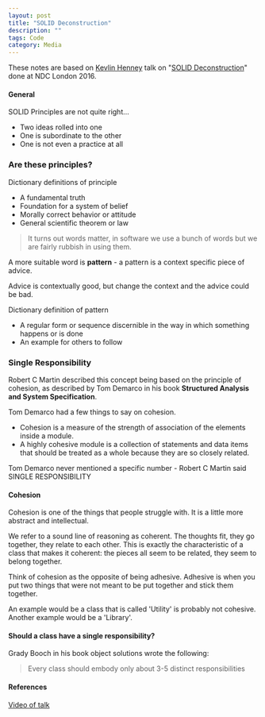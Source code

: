 ```yaml
---
layout: post
title: "SOLID Deconstruction"
description: ""
tags: Code
category: Media
---
```


These notes are based on [Kevlin Henney](https://twitter.com/KevlinHenney) talk on "[SOLID Deconstruction](https://vimeo.com/157708450)" done at NDC London 2016.

#### General

SOLID Principles are not quite right...
- Two ideas rolled into one  
- One is subordinate to the other  
- One is not even a practice at all  

### Are these principles?

Dictionary definitions of principle
- A fundamental truth   
- Foundation for a system of belief 
- Morally correct behavior or attitude 
- General scientific theorem or law  

> It turns out words matter, in software we use a bunch of words but we are fairly rubbish in using them.

A more suitable word is **pattern** - a pattern is a context specific piece of advice.

Advice is contextually good, but change the context and the advice could be bad.

Dictionary definition of pattern  
- A regular form or sequence discernible in the way in which something happens or is done  
- An example for others to follow  

### Single Responsibility  

Robert C Martin described this concept being based on the principle of cohesion, as described by Tom Demarco in his book **Structured Analysis and System Specification**.  

Tom Demarco had a few things to say on cohesion. 

- Cohesion is a measure of the strength of association of the elements inside a module. 
- A highly cohesive module is a collection of statements and data items that should be treated as a whole because they are so closely related.

Tom Demarco never mentioned a specific number - Robert C Martin said SINGLE RESPONSIBILITY  

#### Cohesion 

Cohesion is one of the things that people struggle with. It is a little more abstract and intellectual.

We refer to a sound line of reasoning as coherent. The thoughts fit, they go together, they relate to each other. This is exactly the characteristic of a class that makes it coherent: the pieces all seem to be related, they seem to belong together.

Think of cohesion as the opposite of being adhesive. Adhesive is when you put two things that were not meant to be put together and stick them together.

An example would be a class that is called 'Utility' is probably not cohesive. Another example would be a 'Library'.

#### Should a class have a single responsibility?

Grady Booch in his book object solutions wrote the following:  

> Every class should embody only about 3-5 distinct responsibilities  



#### References

[Video of talk](https://vimeo.com/157708450)  
